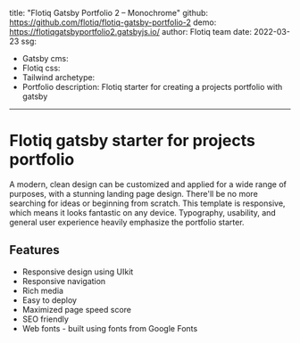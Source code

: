 title: "Flotiq Gatsby Portfolio 2 – Monochrome"
github: https://github.com/flotiq/flotiq-gatsby-portfolio-2
demo: https://flotiqgatsbyportfolio2.gatsbyjs.io/
author: Flotiq team
date: 2022-03-23
ssg:
  - Gatsby
cms:
  - Flotiq
css:
  - Tailwind
archetype:
  - Portfolio
description: Flotiq starter for creating a projects portfolio with gatsby
---

# Flotiq gatsby starter for projects portfolio

A modern, clean design can be customized and applied for a wide range of purposes, with a stunning landing page design. There'll be no more searching for ideas or beginning from scratch. This template is responsive, which means it looks fantastic on any device. Typography, usability, and general user experience heavily emphasize the portfolio starter.

## Features

* Responsive design using UIkit
* Responsive navigation
* Rich media
* Easy to deploy
* Maximized page speed score
* SEO friendly
* Web fonts - built using fonts from Google Fonts 
